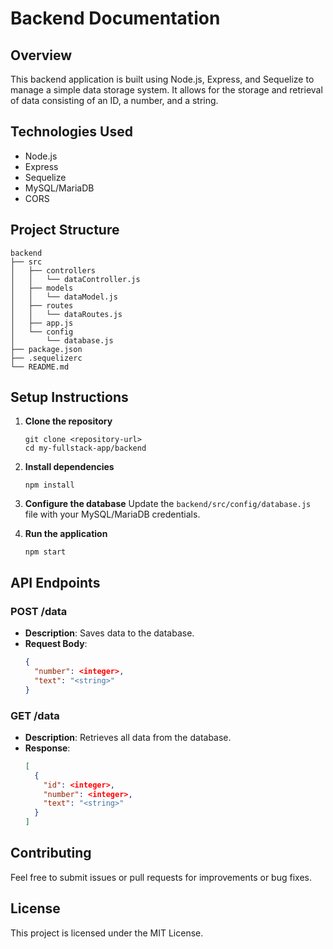 # Backend Documentation

## Overview
This backend application is built using Node.js, Express, and Sequelize to manage a simple data storage system. It allows for the storage and retrieval of data consisting of an ID, a number, and a string.

## Technologies Used
- Node.js
- Express
- Sequelize
- MySQL/MariaDB
- CORS

## Project Structure
```
backend
├── src
│   ├── controllers
│   │   └── dataController.js
│   ├── models
│   │   └── dataModel.js
│   ├── routes
│   │   └── dataRoutes.js
│   ├── app.js
│   └── config
│       └── database.js
├── package.json
├── .sequelizerc
└── README.md
```

## Setup Instructions

1. **Clone the repository**
   ```
   git clone <repository-url>
   cd my-fullstack-app/backend
   ```

2. **Install dependencies**
   ```
   npm install
   ```

3. **Configure the database**
   Update the `backend/src/config/database.js` file with your MySQL/MariaDB credentials.

4. **Run the application**
   ```
   npm start
   ```

## API Endpoints

### POST /data
- **Description**: Saves data to the database.
- **Request Body**:
  ```json
  {
    "number": <integer>,
    "text": "<string>"
  }
  ```

### GET /data
- **Description**: Retrieves all data from the database.
- **Response**:
  ```json
  [
    {
      "id": <integer>,
      "number": <integer>,
      "text": "<string>"
    }
  ]
  ```

## Contributing
Feel free to submit issues or pull requests for improvements or bug fixes.

## License
This project is licensed under the MIT License.